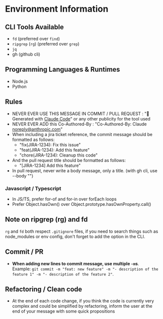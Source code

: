 # Environment Information

## CLI Tools Available

- `fd` (preferred over `find`)
- `ripgrep` (`rg`) (preferred over `grep`)
- `jq`
- gh (github cli)

## Programming Languages & Runtimes

- Node.js
- Python

## Rules

- NEVER EVER USE THIS MESSAGE IN COMMIT / PULL REQUEST : "🤖 Generated with [Claude Code](https://claude.ai/code)" or any other publicity for the tool used
- NEVER EVER ADD this Co-Authored-By : "Co-Authored-By: Claude <noreply@anthropic.com>"
- When including a jira ticket reference, the commit message should be formatted as follows:
  - "fix(JIRA-1234): Fix this issue"
  - "feat(JIRA-1234): Add this feature"
  - "chore(JIRA-1234): Cleanup this code"
- And the pull request title should be formatted as follows:
  - "[JIRA-1234] Add this feature"
- In pull request, never write a body message, only a title. (with gh cli, use --body "")

### Javascript / Typescript

- In JS/TS, prefer for-of and for-in over forEach loops
- Prefer Object.hasOwn() over Object.prototype.hasOwnProperty.call()

## Note on ripgrep (rg) and fd

`rg` and `fd` both respect `.gitignore` files, if you need to search things such as node_modules or env config, don't forget to add the option in the CLI.

## Commit / PR

- **When adding new lines to commit message, use multiple `-m`s**. Example: `git commit -m "feat: new feature" -m "- description of the feature 1" -m "- description of the feature 2"`.

## Refactoring / Clean code

- At the end of each code change, if you think the code is currently very complex and could be simplified by refactoring, inform the user at the end of your message with some quick propositions
